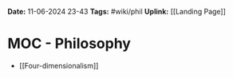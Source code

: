 **Date:** 11-06-2024 23-43
**Tags:** #wiki/phil 
**Uplink:** [[Landing Page]]

# MOC - Philosophy

- [[Four-dimensionalism]]